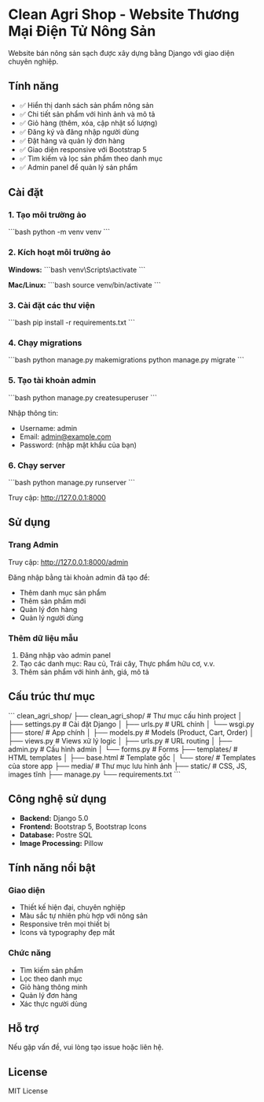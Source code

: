 # Clean Agri Shop - Website Thương Mại Điện Tử Nông Sản

Website bán nông sản sạch được xây dựng bằng Django với giao diện chuyên nghiệp.

## Tính năng

- ✅ Hiển thị danh sách sản phẩm nông sản
- ✅ Chi tiết sản phẩm với hình ảnh và mô tả
- ✅ Giỏ hàng (thêm, xóa, cập nhật số lượng)
- ✅ Đăng ký và đăng nhập người dùng
- ✅ Đặt hàng và quản lý đơn hàng
- ✅ Giao diện responsive với Bootstrap 5
- ✅ Tìm kiếm và lọc sản phẩm theo danh mục
- ✅ Admin panel để quản lý sản phẩm

## Cài đặt

### 1. Tạo môi trường ảo

\`\`\`bash
python -m venv venv
\`\`\`

### 2. Kích hoạt môi trường ảo

**Windows:**
\`\`\`bash
venv\Scripts\activate
\`\`\`

**Mac/Linux:**
\`\`\`bash
source venv/bin/activate
\`\`\`

### 3. Cài đặt các thư viện

\`\`\`bash
pip install -r requirements.txt
\`\`\`

### 4. Chạy migrations

\`\`\`bash
python manage.py makemigrations
python manage.py migrate
\`\`\`

### 5. Tạo tài khoản admin

\`\`\`bash
python manage.py createsuperuser
\`\`\`

Nhập thông tin:
- Username: admin
- Email: admin@example.com
- Password: (nhập mật khẩu của bạn)

### 6. Chạy server

\`\`\`bash
python manage.py runserver
\`\`\`

Truy cập: http://127.0.0.1:8000

## Sử dụng

### Trang Admin

Truy cập: http://127.0.0.1:8000/admin

Đăng nhập bằng tài khoản admin đã tạo để:
- Thêm danh mục sản phẩm
- Thêm sản phẩm mới
- Quản lý đơn hàng
- Quản lý người dùng

### Thêm dữ liệu mẫu

1. Đăng nhập vào admin panel
2. Tạo các danh mục: Rau củ, Trái cây, Thực phẩm hữu cơ, v.v.
3. Thêm sản phẩm với hình ảnh, giá, mô tả

## Cấu trúc thư mục

\`\`\`
clean_agri_shop/
├── clean_agri_shop/          # Thư mục cấu hình project
│   ├── settings.py           # Cài đặt Django
│   ├── urls.py               # URL chính
│   └── wsgi.py
├── store/                    # App chính
│   ├── models.py             # Models (Product, Cart, Order)
│   ├── views.py              # Views xử lý logic
│   ├── urls.py               # URL routing
│   ├── admin.py              # Cấu hình admin
│   └── forms.py              # Forms
├── templates/                # HTML templates
│   ├── base.html             # Template gốc
│   └── store/                # Templates của store app
├── media/                    # Thư mục lưu hình ảnh
├── static/                   # CSS, JS, images tĩnh
├── manage.py
└── requirements.txt
\`\`\`

## Công nghệ sử dụng

- **Backend:** Django 5.0
- **Frontend:** Bootstrap 5, Bootstrap Icons
- **Database:** Postre SQL
- **Image Processing:** Pillow

## Tính năng nổi bật

### Giao diện
- Thiết kế hiện đại, chuyên nghiệp
- Màu sắc tự nhiên phù hợp với nông sản
- Responsive trên mọi thiết bị
- Icons và typography đẹp mắt

### Chức năng
- Tìm kiếm sản phẩm
- Lọc theo danh mục
- Giỏ hàng thông minh
- Quản lý đơn hàng
- Xác thực người dùng

## Hỗ trợ

Nếu gặp vấn đề, vui lòng tạo issue hoặc liên hệ.

## License

MIT License
